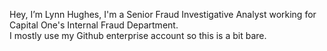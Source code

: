Hey, I’m Lynn Hughes, I'm a Senior Fraud Investigative Analyst working for Capital One's Internal Fraud Department.     
I mostly use my Github enterprise account so this is a bit bare. 

<!---
LynnAnalytics/LynnAnalytics is a ✨ special ✨ repository because its `README.md` (this file) appears on your GitHub profile.
You can click the Preview link to take a look at your changes.
--->
